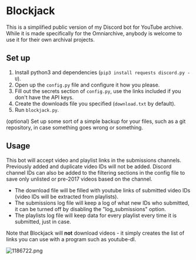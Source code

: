 # Blockjack

This is a simplified public version of my Discord bot for YouTube archive. While it is made specifically for the Omniarchive, anybody is welcome to use it for their own archival projects.

## Set up
1. Install python3 and dependencies (`pip3 install requests discord.py -U`).
2. Open up the `config.py` file and configure it how you please.
3. Fill out the secrets section of `config.py`, use the links included if you don't have the API keys.
4. Create the downloads file you specified (`download.txt` by default).
5. Run `blockjack.py`.

(optional) Set up some sort of a simple backup for your files, such as a git repository, in case something goes wrong or something.

## Usage
This bot will accept video and playlist links in the submissions channels. Previously added and duplicate video IDs will not be added. Discord channel IDs can also be added to the filtering sections in the config file to save only unlisted or pre-2017 videos based on the channel.

 - The download file will be filled with youtube links of submitted video IDs (video IDs will be extracted from playlists).
 - The submissions log file will keep a log of what new IDs who submitted, it can be turned off by disabling the "log_submissions" option.
 - The playlists log file will keep data for every playlist every time it is submitted, just in case.

Note that Blockjack will **not** download videos - it simply creates the list of links you can use with a program such as youtube-dl.

![1186722.png](https://derpicdn.net/img/2016/6/25/1186722/small.png)